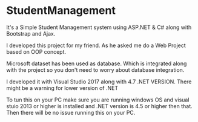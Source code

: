 # StudentManagement
It's a Simple Student Management system using ASP.NET &amp; C# along with Bootstrap and Ajax. 

I developed this project for my friend. As he asked me do a Web Project based on OOP concept. 

Microsoft dataset has been used as database. Which is integrated along with the project so you don't need to worry about database integration.  

I developed it with Visual Studio 2017 along with 4.7 .NET VERSION. There might be a warning for lower version of .NET

To tun this on your PC make sure you are running windows OS and visual stuio 2013 or higher is installed and .NET version is 4.5 or higher then that. Then there will be no issue running this on your PC.
